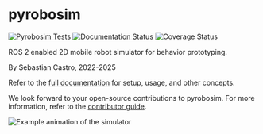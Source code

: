 # pyrobosim

[![Pyrobosim Tests](https://github.com/sea-bass/pyrobosim/actions/workflows/tests.yml/badge.svg?branch=main)](https://github.com/sea-bass/pyrobosim/actions/workflows/tests.yml)
[![Documentation Status](https://readthedocs.org/projects/pyrobosim/badge/?version=latest)](https://pyrobosim.readthedocs.io/en/latest/?badge=latest)
![Coverage Status](https://img.shields.io/endpoint?url=https://gist.githubusercontent.com/sea-bass/3761a8aa05af7b0e8c84210b9d103df8/raw/pyrobosim-test-coverage.json)

ROS 2 enabled 2D mobile robot simulator for behavior prototyping.

By Sebastian Castro, 2022-2025

Refer to the [full documentation](https://pyrobosim.readthedocs.io/) for setup, usage, and other concepts.

We look forward to your open-source contributions to pyrobosim.
For more information, refer to the [contributor guide](CONTRIBUTING.md).

![Example animation of the simulator](docs/source/media/pyrobosim_demo.gif)
